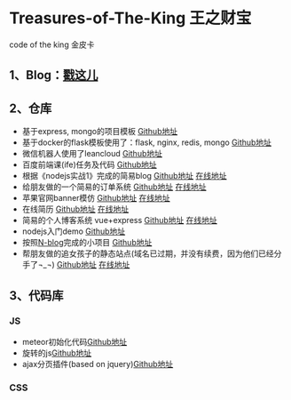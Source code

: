 # Treasures-of-The-King 王之财宝
code of the king 金皮卡

## 1、Blog：[戳这儿](http://www.zhangzirui.com/)

## 2、仓库
* 基于express, mongo的项目模板 [Github地址](https://github.com/ZZR-china/template-express-mongoose)  
* 基于docker的flask模板使用了：flask, nginx, redis, mongo [Github地址](https://github.com/ZZR-china/flask-nginx-redis-mongo-docker)
* 微信机器人使用了leancloud [Github地址](https://github.com/ZZR-china/wechat-robot)
* 百度前端课(ife)任务及代码 [Github地址](https://github.com/ZZR-china/TaskofIfe)
* 根据《nodejs实战1》完成的简易blog [Github地址](https://github.com/ZZR-china/leanup) [在线地址](http://wind.leanapp.cn/)
* 给朋友做的一个简易的订单系统 [Github地址](https://github.com/ZZR-china/qianxun) [在线地址](http://www.zhangzirui.com/qianxun/#!/)
* 苹果官网banner模仿 [Github地址](https://github.com/ZZR-china/appleBannerdemo) [在线地址](http://www.zhangzirui.com/appleBannerdemo/)
* 在线简历 [Github地址](https://github.com/ZZR-china/forkme) [在线地址](http://www.zhangzirui.com/forkme/)
* 简易的个人博客系统 vue+express [Github地址](https://github.com/ZZR-china/simple-blog) [在线地址](http://juejin.leanapp.cn/#!/)
* nodejs入门demo [Github地址](https://github.com/ZZR-china/Node-Introduction-Demo)
* 按照[N-blog](https://github.com/nswbmw/N-blog)完成的小项目 [Github地址](https://github.com/ZZR-china/Node-blog)
* 帮朋友做的追女孩子的静态站点(域名已过期，并没有续费，因为他们已经分手了¬_¬) [Github地址](https://github.com/ZZR-china/WebDesignForAGirl) [在线地址](http://www.yuchenaiwangsai.top/)

## 3、代码库

### JS
* meteor初始化代码[Github地址](https://github.com/ZZR-china/Treasures-of-The-King/tree/master/discovermeteor)
* 旋转的js[Github地址](https://github.com/ZZR-china/Treasures-of-The-King/tree/master/rotate)
* ajax分页插件(based on jquery)[Github地址](https://github.com/ZZR-china/Treasures-of-The-King/tree/master/tableajax)

### CSS
